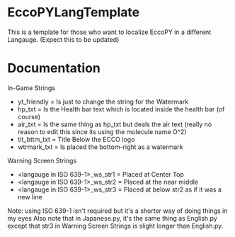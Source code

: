 # EccoPYLangTemplate
This is a template for those who want to localize EccoPY in a different Langauge. (Expect this to be updated)

# Documentation
In-Game Strings
- yt_friendly = Is just to change the string for the Watermark
- hp_txt = Is the Health bar text which is located inside the health bar (of course)
- air_txt = Is the same thing as hp_txt but deals the air text (really no reason to edit this since its using the molecule name O^2)
- tit_bttm_txt = Title Below the ECCO logo
- wtrmark_txt = Is placed the bottom-right as a watermark

Warning Screen Strings
- <langauge in ISO 639-1>_ws_str1 = Placed at Center Top
- <langauge in ISO 639-1>_ws_str2 = Placed at the near middle
- <langauge in ISO 639-1>_ws_str3 = Placed at below str2 as if it was a new line

Note: using ISO 639-1 isn't required but it's a shorter way of doing things in my eyes
Also note that in Japanese.py, it's the same thing as English.py except that str3 in Warning Screen Strings is slight longer than English.py.
